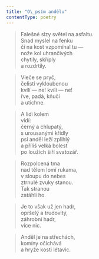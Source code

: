 ```yaml
---
title: "O\_psím andělu"
contentType: poetry
---
```


> Falešné slzy světel na asfaltu.  
> Snad myslel na fenku  
> či na kost vzpomínal tu —  
> nože kol uhrančivých  
> chytily, skříply  
> a rozdrtily.

  

> Vleče se pryč,  
> čelistí vykloubenou  
> kvílí — ne! kvílí — ne!  
> řve, padá, kňučí  
> a utichne.

  

> A lidi kolem  
> vidí:  
> černý a chlupatý,  
> s urousanými křídly  
> psí anděl leží zplihlý  
> a příliš velká bolest  
> po loužích šíří svatozář.

  

> Rozpolcená tma  
> nad tělem lomí rukama,  
> v sloupu do nebes  
> ztrnulé zvuky stanou.  
> Tak stranou  
> zatáhli ho.

  

> Je to však už jen hadr,  
> opršelý a trudovitý,  
> záhrobní hadr,  
> více nic.

  

> Anděl je na střechách,  
> komíny očichává  
> a hryže kosti létavic.

